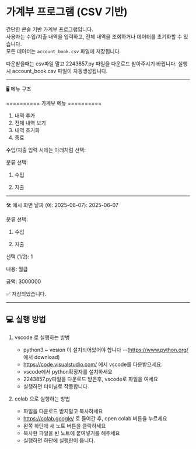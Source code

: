 # 가계부 프로그램 (CSV 기반)

간단한 콘솔 기반 가계부 프로그램입니다.  
사용자는 수입/지출 내역을 입력하고, 전체 내역을 조회하거나 데이터를 초기화할 수 있습니다.  
모든 데이터는 `account_book.csv` 파일에 저장됩니다.

다운받을때는 csv파일 말고 2243857.py 파일을 다운로드 받아주시기 바랍니다.
실행시 account_book.csv 파일이 자동생성됩니다.

---

🖥️ 메뉴 구조

========== 가계부 메뉴 ==========
1. 내역 추가
2. 전체 내역 보기
3. 내역 초기화
4. 종료

수입/지출 입력 시에는 아래처럼 선택:

분류 선택:

1. 수입

2. 지출

---

🛠 예시 화면
날짜 (예: 2025-06-07): 2025-06-07

분류 선택:

1. 수입

2. 지출

선택 (1/2): 1

내용: 월급

금액: 3000000

✅ 저장되었습니다.



---

## 💻 실행 방법

1. vscode 로 실행하는 방벙

   * python3.~ vesion 이 설치되어있어야 합니다
     --(https://www.python.org/ 에서 download)
   * https://code.visualstudio.com/ 에서 vscode를 다운받으세요.
   * vscode에서 python확장자를 설치하세요
   * 2243857.py파일을 다운로드 받은후, vscode로 파일을 여세요
   * 실행하면 터미널로 작동합니다.
  
2. colab 으로 실행하는 방법

   * 파일을 다운로드 받지말고 복사하세요
   * https://colab.google/ 로 들어간 후, open colab 버튼을 누르세요
   * 왼쪽 하단에 새 노트 버튼을 클릭하세요
   * 복사한 파일을 빈 노트에 붙여넣기를 해주세요
   * 실행하면 하단에 실행란이 뜹니다.



